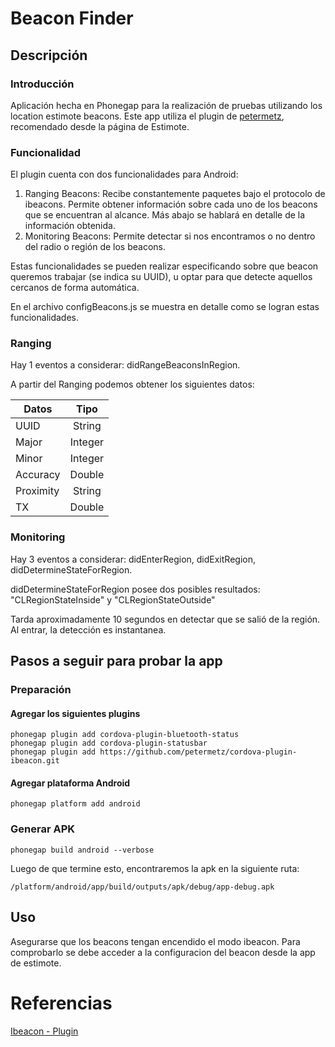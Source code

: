 # Beacon Finder

## Descripción

### Introducción

Aplicación hecha en Phonegap para la realización de pruebas utilizando los location estimote beacons. Este app utiliza el plugin de  [petermetz](https://github.com/petermetz), recomendado desde la página de Estimote.

### Funcionalidad
El plugin cuenta con dos funcionalidades para Android:
1. Ranging Beacons: Recibe constantemente paquetes bajo el protocolo de ibeacons. Permite obtener información sobre cada uno de los beacons que se encuentran al alcance. Más abajo se hablará en detalle de la información obtenida.
2. Monitoring Beacons:  Permite detectar si nos encontramos o no dentro del radio o región de los beacons.

Estas funcionalidades se pueden realizar especificando sobre que beacon queremos trabajar (se indica su UUID), u optar para que detecte aquellos cercanos de forma automática.

En el archivo configBeacons.js se muestra en detalle como se logran estas funcionalidades.


### Ranging

Hay 1 eventos a considerar: didRangeBeaconsInRegion.

A partir del Ranging podemos obtener los siguientes datos:

| Datos         | Tipo          |
| ------------- |:-------------:|
| UUID      	| String 		| 
| Major      	| Integer      	|
| Minor 		| Integer      	|
| Accuracy 		| Double      	|
| Proximity 	| String      	|
| TX 			| Double      	|


### Monitoring

Hay 3 eventos a considerar: didEnterRegion, didExitRegion, didDetermineStateForRegion.

didDetermineStateForRegion posee dos posibles resultados: "CLRegionStateInside" y "CLRegionStateOutside" 

Tarda aproximadamente 10 segundos en detectar que se salió de la región. Al entrar, la detección es instantanea.

## Pasos a seguir para probar la app

### Preparación

#### Agregar los siguientes plugins
```
phonegap plugin add cordova-plugin-bluetooth-status
phonegap plugin add cordova-plugin-statusbar
phonegap plugin add https://github.com/petermetz/cordova-plugin-ibeacon.git 
```

#### Agregar plataforma Android
```
phonegap platform add android
```

### Generar APK
```
phonegap build android --verbose
```

Luego de que termine esto, encontraremos la apk en la siguiente ruta: 
```
/platform/android/app/build/outputs/apk/debug/app-debug.apk
```



## Uso
Asegurarse que los beacons tengan encendido el modo ibeacon. Para comprobarlo se debe acceder a la configuracion del beacon desde la app de estimote.

# Referencias
[Ibeacon - Plugin](https://github.com/petermetz/cordova-plugin-ibeacon)